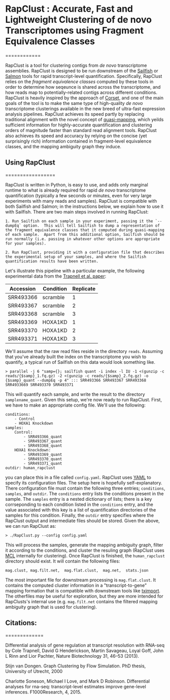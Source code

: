 # RapClust :  Accurate, Fast and Lightweight Clustering of de novo Transcriptomes using Fragment Equivalence Classes
============

RapClust is a tool for clustering contigs from *de novo* transcriptome assemblies.  RapClust is designed to be run downstream of the [Sailfish](https://github.com/kingsfordgroup/sailfish) or [Salmon](https://github.com/COMBINE-lab/salmon) tools for rapid transcript-level quantification.  Specifically, RapClust relies on the *fragment equivalence classes* computed by these tools in order to determine how seqeunce is shared across the transcriptome, and how reads map to potentially-related contigs across different conditions.  RapClust is heavily inspired by the approach of [Corset](https://github.com/Oshlack/Corset), and one of the main goals of the tool is to make the same type of high-quality *de novo* transcriptome clusterings available in the new breed of ultra-fast expression analysis pipelines.  RapClust achieves its speed partly by replacing traditional alignment with the novel concept of [quasi-mapping](https://github.com/COMBINE-lab/RapMap), which yeilds sufficient information for highly-accurate quantification and clustering orders of magnitude faster than standard read alignment tools.  RapClust also achieves its speed and accuracy by relying on the concise (yet surprisingly rich) information contained in fragment-level equivalence classes, and the mapping ambiguity graph they induce.

## Using RapClust
=================

RapClust is written in Python, is easy to use, and adds only marginal runtime to what is already required for rapid *de novo* transcriptome quantification (typically a few seconds or minutes, even for very large experiments with many reads and samples).  RapClust is compatible with both Sailfish and Salmon; in the instructions below, we explain how to use it with Sailfish.  There are two main steps involved in running RapClust:

    1. Run Sailfish on each sample in your experiment, passing it the `--dumpEq` option.  This will tell Sailfish to dump a representation of the fragment equivalence classes that it computed during quasi-mapping of each sample.  Apart from this additional option, Sailfish should be run normally (i.e. passing in whatever other options are appropriate for your samples).
    
    2. Run RapClust, providing it with a configuration file that describes the experimental setup of your samples, and where the Sailfish quantification results have been written.
    
Let's illustrate this pipeline with a particular example, the following experimental data from the [Trapnell et al. paper](http://www.nature.com/nbt/journal/v31/n1/full/nbt.2450.html):

Accession | Condition | Replicate
----------|-----------|----------
SRR493366 | scramble  | 1
SRR493367	| scramble  | 2
SRR493368	| scramble  | 3
SRR493369	| HOXA1KD	  | 1
SRR493370	| HOXA1KD	  | 2
SRR493371 | HOXA1KD   | 3

We'll assume that the raw read files reside in the directory `reads`.  Assuming that you've already built the index on the transcriptome you wish to quantify, a typical run of Sailfish on this data would look something like.

```
> parallel -j 6 "samp={}; sailfish quant -i index -l IU -1 <(gunzip -c reads/{$samp}_1.fq.gz) -2 <(gunzip -c reads/{$samp}_2.fq.gz) -o {$samp}_quant --dumpEq -p 4" ::: SRR493366 SRR493367 SRR493368 SRR4933669 SRR493370 SRR493371
```

This will quantify each sample, and write the result to the directory `samplename_quant`.  Given this setup, we're now ready to run RapClust.  First, we have to make an appropriate config file.  We'll use the following:

```
conditions:
    - Control
    - HOXA1 Knockdown
samples:
    Control:
        - SRR493366_quant
        - SRR493367_quant
        - SRR493368_quant
    HOXA1 Knockdown:
        - SRR493369_quant
        - SRR493370_quant
        - SRR493371_quant
outdir: human_rapclust
```

you can place this in a file called `config.yaml`.  RapClust uses [YAML](http://yaml.org/) to specify its configuration files.  The setup here is hopefully self-explanatory.  There configuration file must contain the following three entries; `conditions`, `samples`, and `outdir`.  The `conditions` entry lists the conditions present in the sample. The `samples` entry is a nested dictionary of lists; there is a key corrseponding to each condition listed in the `conditions` entry, and the value associated with this key is a list of quantification directories of the samples for this condition.  Finally, the `outdir` entry specifies where the RapClust output and intermediate files should be stored.  Given the above, we can run RapClust as:

```
> ./RapClust.py --config config.yaml
```

This will process the samples, generate the mapping ambiguity graph, filter it according to the conditions, and cluster the resuling graph (RapClust uses [MCL](http://micans.org/mcl/) internally for clustering).  Once RapClust is finished, the `human_rapclust` directory should exist.  It will contain the following files:

`mag.clust, mag.filt.net,  mag.flat.clust,  mag.net,  stats.json`

The most important file for downstream processing is `mag.flat.clust`.  It contains the computed cluster information in a "transcript-to-gene" mapping formation that is compatible with downstream tools like [tximport](https://github.com/mikelove/tximport).  The otherfiles may be useful for exploration, but they are more intended for RapClusts's internal use (e.g. `mag.filt.net` contains the filtered mapping ambiguity graph that is used for clustering).


## Citations:
=============

Differential analysis of gene regulation at transcript resolution with RNA-seq by Cole Trapnell, David G Henderickson, Martin Savageau, Loyal Goff, John L Rinn and Lior Pachter, Nature Biotechnology 31, 46–53 (2013).

Stijn van Dongen. Graph Clustering by Flow Simulation. PhD thesis, University of Utrecht, 2000

Charlotte Soneson, Michael I Love, and Mark D Robinson. Differential analyses for rna-seq: transcript-level estimates improve gene-level inferences. F1000Research, 4, 2015.
